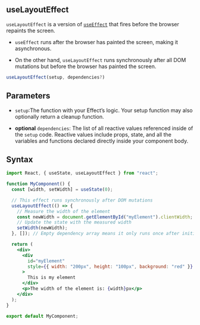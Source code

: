 ## useLayoutEffect

`useLayoutEffect` is a version of [`useEffect`](./useEffect.md) that fires before the browser repaints the screen.

- `useEffect` runs after the browser has painted the screen, making it asynchronous.

- On the other hand, `useLayoutEffect` runs synchronously after all DOM mutations but before the browser has painted the screen.

```jsx
useLayoutEffect(setup, dependencies?)
```

## Parameters

- `setup`:The function with your Effect’s logic. Your setup function may also optionally return a cleanup function.

- **optional** `dependencies`: The list of all reactive values referenced inside of the `setup` code. Reactive values include props, state, and all the variables and functions declared directly inside your component body.

## Syntax

```jsx
import React, { useState, useLayoutEffect } from "react";

function MyComponent() {
  const [width, setWidth] = useState(0);

  // This effect runs synchronously after DOM mutations
  useLayoutEffect(() => {
    // Measure the width of the element
    const newWidth = document.getElementById("myElement").clientWidth;
    // Update the state with the measured width
    setWidth(newWidth);
  }, []); // Empty dependency array means it only runs once after initial render

  return (
    <div>
      <div
        id="myElement"
        style={{ width: "200px", height: "100px", background: "red" }}
      >
        This is my element
      </div>
      <p>The width of the element is: {width}px</p>
    </div>
  );
}

export default MyComponent;
```
